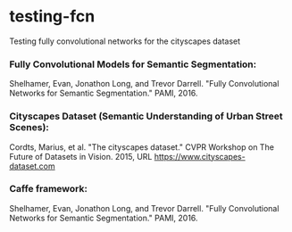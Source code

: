 # testing-fcn
Testing fully convolutional networks for the cityscapes dataset

### Fully Convolutional Models for Semantic Segmentation:
  Shelhamer, Evan, Jonathon Long, and Trevor Darrell. "Fully Convolutional Networks for
Semantic Segmentation." PAMI, 2016.

### Cityscapes Dataset (Semantic Understanding of Urban Street Scenes):
  Cordts, Marius, et al. "The cityscapes dataset." CVPR Workshop on The Future of Datasets
in Vision. 2015, URL https://www.cityscapes-dataset.com

### Caffe framework:
  Shelhamer, Evan, Jonathon Long, and Trevor Darrell. "Fully Convolutional Networks for
Semantic Segmentation." PAMI, 2016.
